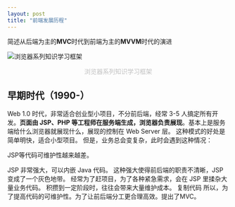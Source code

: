 ```yaml
---
layout: post
title: "前端发展历程"
---
```

简述从后端为主的**MVC**时代到前端为主的**MVVM**时代的演进

![浏览器系列知识学习框架](../../../images/chorme12.png)
<center style="font-size:14px;color:#C0C0C0;">浏览器系列知识学习框架</center> 

## 早期时代（1990-）

Web 1.0 时代，非常适合创业型小项目，不分前后端，经常 3-5 人搞定所有开发。**页面由 JSP、PHP 等工程师在服务端生成，浏览器负责展现**。基本上是服务端给什么浏览器就展现什么，展现的控制在 Web Server 层。
这种模式的好处是简单明快，适合小型项目。
但是，业务总会变复杂，此时会遇到这种情况：

JSP等代码可维护性越来越差。

JSP 非常强大，可以内嵌 Java 代码。
这种强大使得前后端的职责不清晰，JSP 变成了一个灰色地带。
经常为了赶项目，为了各种紧急需求，会在 JSP 里揉杂大量业务代码。
积攒到一定阶段时，往往会带来大量维护成本。
复制代码
所以，为了提高代码的可维护性。为了让前后端分工更合理高效。提出了MVC。
